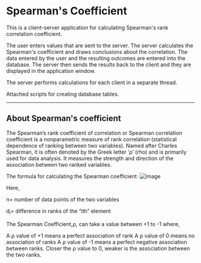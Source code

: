 # Spearman's Coefficient

This is a client-server application for calculating Spearman's rank correlation coefficient.

The user enters values that are sent to the server. 
The server calculates the Spearman's coefficient and draws conclusions about the correlation. 
The data entered by the user and the resulting outcomes are entered into the database.
The server then sends the results back to the client and they are displayed in the application window.

The server performs calculations for each client in a separate thread.

Attached scripts for creating database tables.

---

## About Spearman's coefficient

The Spearman’s rank coefficient of correlation or Spearman correlation coefficient is a nonparametric measure of rank correlation (statistical dependence of ranking between two variables).
Named after Charles Spearman, it is often denoted by the Greek letter ‘ρ’ (rho) and is primarily used for data analysis.
It measures the strength and direction of the association between two ranked variables.

The formula for calculating the Spearman coefficient:
![image](https://user-images.githubusercontent.com/47988040/213582984-2c7b91ec-fa2c-4f86-8e7e-cdcc9530b0cc.png)

Here,

n= number of data points of the two variables

d<sub>i</sub>= difference in ranks of the “ith” element

The Spearman Coefficient,⍴, can take a value between +1 to -1 where,

A ⍴ value of +1 means a perfect association of rank
A ⍴ value of 0 means no association of ranks
A ⍴ value of -1 means a perfect negative association between ranks.
Closer the ⍴ value to 0, weaker is the association between the two ranks.
